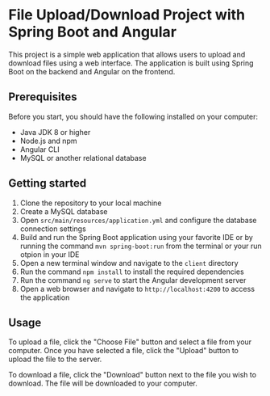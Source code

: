 # File Upload/Download Project with Spring Boot and Angular

This project is a simple web application that allows users to upload and download files using a web interface. The application is built using Spring Boot on the backend and Angular on the frontend.

## Prerequisites

Before you start, you should have the following installed on your computer:

- Java JDK 8 or higher
- Node.js and npm
- Angular CLI
- MySQL or another relational database

## Getting started

1. Clone the repository to your local machine
2. Create a MySQL database 
3. Open `src/main/resources/application.yml` and configure the database connection settings
4. Build and run the Spring Boot application using your favorite IDE or by running the command `mvn spring-boot:run` from the terminal or your run otpion in your IDE
5. Open a new terminal window and navigate to the `client` directory
6. Run the command `npm install` to install the required dependencies
7. Run the command `ng serve` to start the Angular development server
8. Open a web browser and navigate to `http://localhost:4200` to access the application

## Usage

To upload a file, click the "Choose File" button and select a file from your computer. Once you have selected a file, click the "Upload" button to upload the file to the server.

To download a file, click the "Download" button next to the file you wish to download. The file will be downloaded to your computer.
